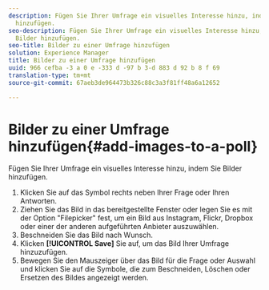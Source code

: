 ```yaml
---
description: Fügen Sie Ihrer Umfrage ein visuelles Interesse hinzu, indem Sie Bilder
  hinzufügen.
seo-description: Fügen Sie Ihrer Umfrage ein visuelles Interesse hinzu, indem Sie
  Bilder hinzufügen.
seo-title: Bilder zu einer Umfrage hinzufügen
solution: Experience Manager
title: Bilder zu einer Umfrage hinzufügen
uuid: 966 cefba -3 a 0 e -333 d -97 b 3-d 883 d 92 b 8 f 69
translation-type: tm+mt
source-git-commit: 67aeb3de964473b326c88c3a3f81ff48a6a12652

---
```



# Bilder zu einer Umfrage hinzufügen{#add-images-to-a-poll}

Fügen Sie Ihrer Umfrage ein visuelles Interesse hinzu, indem Sie Bilder hinzufügen.

1. Klicken Sie auf das Symbol rechts neben Ihrer Frage oder Ihren Antworten.
1. Ziehen Sie das Bild in das bereitgestellte Fenster oder legen Sie es mit der Option "Filepicker" fest, um ein Bild aus Instagram, Flickr, Dropbox oder einer der anderen aufgeführten Anbieter auszuwählen.
1. Beschneiden Sie das Bild nach Wunsch.
1. Klicken **[!UICONTROL Save]** Sie auf, um das Bild Ihrer Umfrage hinzuzufügen.
1. Bewegen Sie den Mauszeiger über das Bild für die Frage oder Auswahl und klicken Sie auf die Symbole, die zum Beschneiden, Löschen oder Ersetzen des Bildes angezeigt werden.
